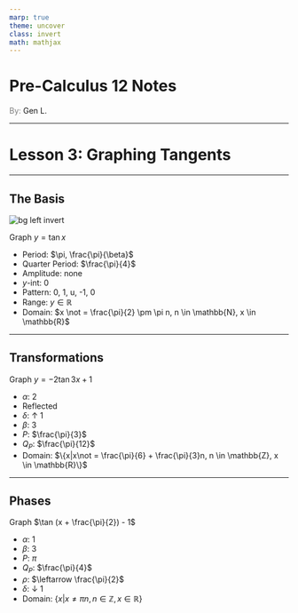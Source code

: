 ```yaml
---
marp: true
theme: uncover
class: invert
math: mathjax
---
```


# <!--fit--> Pre-Calculus 12 Notes
<span style="color:grey">By:</span> Gen L.

<!--_footer: In partnership with Hyperion University, 2024-->

---

# Lesson 3: Graphing Tangents

---

## The Basis

![bg left invert](https://dr282zn36sxxg.cloudfront.net/datastreams/f-d%3Ac03ec795c9f6253ca74dd700e4841fc869a57f5afbe8870bca27198c%2BIMAGE_TINY%2BIMAGE_TINY.1)

Graph $y = \tan x$
* Period: $\pi, \frac{\pi}{\beta}$
* Quarter Period: $\frac{\pi}{4}$
* Amplitude: none
* $y$-int: 0
* Pattern: 0, 1, u, -1, 0
* Range: $y \in \mathbb{R}$
* Domain: $x \not = \frac{\pi}{2} \pm \pi n, n \in \mathbb{N}, x \in \mathbb{R}$

---

## Transformations

Graph $y = -2 \tan 3x + 1$

* $\alpha$: 2
* Reflected
* $\delta$: $\uparrow$ 1
* $\beta$: 3
* $P$: $\frac{\pi}{3}$
* $Q_P$: $\frac{\pi}{12}$
* Domain: $\{x|x\not = \frac{\pi}{6} + \frac{\pi}{3}n, n \in \mathbb{Z}, x \in \mathbb{R}\}$

---

## Phases

Graph $\tan (x + \frac{\pi}{2}) - 1$

* $\alpha$: 1
* $\beta$: 3
* $P$: $\pi$
* $Q_P$: $\frac{\pi}{4}$
* $\rho$: $\leftarrow \frac{\pi}{2}$
* $\delta$: $\downarrow$ 1
* Domain: $\{x|x\not = \pi n, n \in \mathbb{Z}, x \in \mathbb{R}\}$

